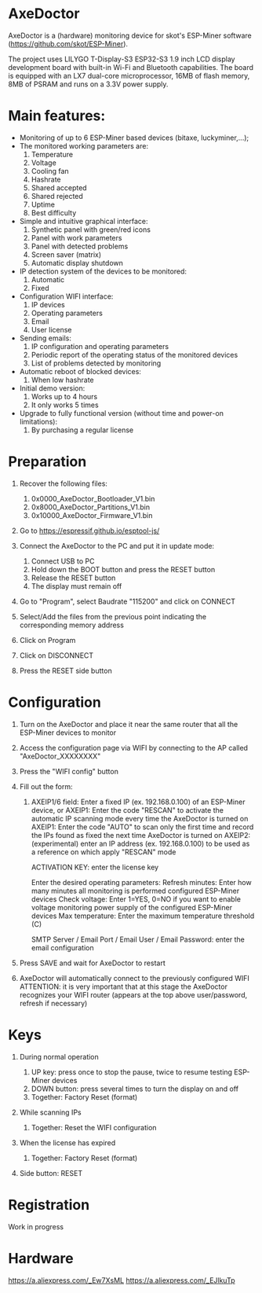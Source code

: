 # AxeDoctor

AxeDoctor is a (hardware) monitoring device for skot's ESP-Miner software
(https://github.com/skot/ESP-Miner).

The project uses LILYGO T-Display-S3 ESP32-S3 1.9 inch LCD display development board 
with built-in Wi-Fi and Bluetooth capabilities. The board is equipped with an LX7 
dual-core microprocessor, 16MB of flash memory, 8MB of PSRAM and runs on a 3.3V 
power supply.

# Main features:

* Monitoring of up to 6 ESP-Miner based devices (bitaxe, luckyminer,...);
* The monitored working parameters are:
	 1) Temperature
	 2) Voltage
	 3) Cooling fan
	 4) Hashrate
	 5) Shared accepted
	 6) Shared rejected
	 7) Uptime
	 8) Best difficulty
* Simple and intuitive graphical interface:
	 1) Synthetic panel with green/red icons
	 2) Panel with work parameters
	 3) Panel with detected problems
	 4) Screen saver (matrix)
	 5) Automatic display shutdown
* IP detection system of the devices to be monitored:
	 1) Automatic
	 2) Fixed
* Configuration WIFI interface:
	 1) IP devices
	 2) Operating parameters
	 3) Email
	 4) User license
* Sending emails:
	 1) IP configuration and operating parameters
	 2) Periodic report of the operating status of the monitored devices
	 3) List of problems detected by monitoring
* Automatic reboot of blocked devices:
	 1) When low hashrate
* Initial demo version:
	 1) Works up to 4 hours
	 2) It only works 5 times
* Upgrade to fully functional version (without time and power-on limitations):
	 1) By purchasing a regular license


# Preparation

1) Recover the following files:
	
	 1) 0x0000_AxeDoctor_Bootloader_V1.bin
	 2) 0x8000_AxeDoctor_Partitions_V1.bin
	 3) 0x10000_AxeDoctor_Firmware_V1.bin
	
2) Go to https://espressif.github.io/esptool-js/

3) Connect the AxeDoctor to the PC and put it in update mode:
	 1) Connect USB to PC
	 2) Hold down the BOOT button and press the RESET button
	 3) Release the RESET button
	 4) The display must remain off
4) Go to "Program", select Baudrate "115200" and click on CONNECT
5) Select/Add the files from the previous point indicating the corresponding memory address
6) Click on Program
5) Click on DISCONNECT
6) Press the RESET side button


# Configuration

1) Turn on the AxeDoctor and place it near the same router that all the
    ESP-Miner devices to monitor
2) Access the configuration page via WIFI by connecting to the AP called "AxeDoctor_XXXXXXXX"
3) Press the "WIFI config" button
4) Fill out the form:

	 1) AXEIP1/6 field: Enter a fixed IP (ex. 192.168.0.100) of an ESP-Miner device, or
		  AXEIP1: Enter the code "RESCAN" to activate the automatic IP scanning mode
			  every time the AxeDoctor is turned on
		  AXEIP1: Enter the code "AUTO" to scan only the first time and record
			  the IPs found as fixed the next time AxeDoctor is turned on
		  AXEIP2: (experimental) enter an IP address (ex. 192.168.0.100) to be used as a reference on which
			  apply "RESCAN" mode

		  ACTIVATION KEY: enter the license key

		  Enter the desired operating parameters:
		 	 Refresh minutes: Enter how many minutes all monitoring is performed
					  configured ESP-Miner devices
			 Check voltage: Enter 1=YES, 0=NO if you want to enable voltage monitoring
					  power supply of the configured ESP-Miner devices
			 Max temperature: Enter the maximum temperature threshold (C)

		  SMTP Server / Email Port / Email User / Email Password: enter the email configuration

5) Press SAVE and wait for AxeDoctor to restart
6) AxeDoctor will automatically connect to the previously configured WIFI
    ATTENTION: it is very important that at this stage the AxeDoctor recognizes your WIFI router
    (appears at the top above user/password, refresh if necessary)


# Keys

1) During normal operation
	 1) UP key: press once to stop the pause, twice to resume testing ESP-Miner devices
	 2) DOWN button: press several times to turn the display on and off
	 3) Together: Factory Reset (format)

2) While scanning IPs
	 1) Together: Reset the WIFI configuration

3) When the license has expired
	 1) Together: Factory Reset (format)

4) Side button: RESET


# Registration 

Work in progress

# Hardware

https://a.aliexpress.com/_Ew7XsML
https://a.aliexpress.com/_EJlkuTp
